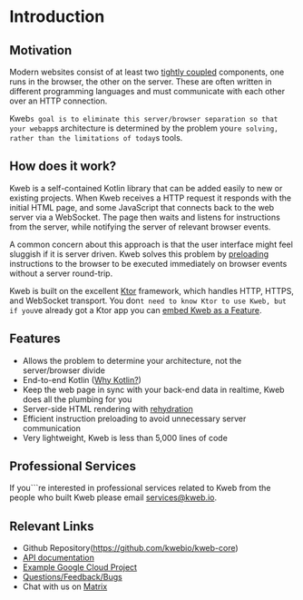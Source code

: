 # Introduction

## Motivation

Modern websites consist of at least two [tightly
coupled](https://en.wikipedia.org/wiki/Coupling_(computer_programming))
components, one runs in the browser, the other on the server. These are
often written in different programming languages and must communicate
with each other over an HTTP connection.

Kweb```s goal is to eliminate this server/browser separation so that your
webapp```s architecture is determined by the problem you```re solving,
rather than the limitations of today```s tools.

## How does it work?

Kweb is a self-contained Kotlin library that can be added easily to new
or existing projects. When Kweb receives a HTTP request it responds with
the initial HTML page, and some JavaScript that connects back to the web
server via a WebSocket. The page then waits and listens for instructions
from the server, while notifying the server of relevant browser events.

A common concern about this approach is that the user interface might
feel sluggish if it is server driven. Kweb solves this problem by
[preloading](https://docs.kweb.io/en/latest/events.html#immediate-events)
instructions to the browser to be executed immediately on browser events
without a server round-trip.

Kweb is built on the excellent [Ktor](https://ktor.io/) framework, which
handles HTTP, HTTPS, and WebSocket transport. You don```t need to know
Ktor to use Kweb, but if you```ve already got a Ktor app you can [embed
Kweb as a Feature](https://github.com/kwebio/kweb-demos/blob/master/ktorFeature/src/FeatureApp.kt).

## Features

-   Allows the problem to determine your architecture, not the
    server/browser divide
-   End-to-end Kotlin ([Why
    Kotlin?](https://steve-yegge.blogspot.com/2017/05/why-kotlin-is-better-than-whatever-dumb.html?m=1))
-   Keep the web page in sync with your back-end data in realtime, Kweb
    does all the plumbing for you
-   Server-side HTML rendering with
    [rehydration](https://developers.google.com/web/updates/2019/02/rendering-on-the-web)
-   Efficient instruction preloading to avoid unnecessary server
    communication
-   Very lightweight, Kweb is less than 5,000 lines of code

## Professional Services

If you```re interested in professional services related to Kweb from the
people who built Kweb please email <services@kweb.io>.

## Relevant Links

* Github Repository(https://github.com/kwebio/kweb-core)
* [API documentation](https://docs.kweb.io/api/)
* [Example Google Cloud Project](https://github.com/freenet/freenetorg-website/)
* [Questions/Feedback/Bugs](https://github.com/kwebio/kweb-core/issues)
* Chat with us on [Matrix](https://matrix.to/#/#kweb:matrix.org)
